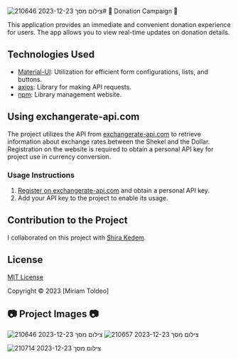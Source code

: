 ![צילום מסך 2023-12-23 210646](https://github.com/miritoledano/DonationCampaign/assets/150906463/9a918817-d791-4f59-b821-caa49f0a3165)# 🌟 Donation Campaign 🌟

This application provides an immediate and convenient donation experience for users. The app allows you to view real-time updates on donation details.

## Technologies Used

- [Material-UI](https://mui.com): Utilization for efficient form configurations, lists, and buttons.
- [axios](https://github.com/axios/axios): Library for making API requests.
- [npm](npm): Library management website.

## Using exchangerate-api.com

The project utilizes the API from [exchangerate-api.com](https://www.exchangerate-api.com) to retrieve information about exchange rates between the Shekel and the Dollar. Registration on the website is required to obtain a personal API key for project use in currency conversion.

### Usage Instructions

1. [Register on exchangerate-api.com](https://www.exchangerate-api.com) and obtain a personal API key.
2. Add your API key to the project to enable its usage.

## Contribution to the Project

I collaborated on this project with [Shira Kedem](https://github.com/ShiraKedem).

## License

[MIT License](https://choosealicense.com/licenses/mit/)

Copyright © 2023 [Miriam Toldeo]

## 📷 Project Images 📷
![צילום מסך 2023-12-23 210646](https://github.com/miritoledano/DonationCampaign/assets/150906463/53f538c0-86f3-41d6-b222-21f08be1638c)
![צילום מסך 2023-12-23 210657](https://github.com/miritoledano/DonationCampaign/assets/150906463/9e69671d-105b-4de2-a9f5-85a584ac4654)

![צילום מסך 2023-12-23 210714](https://github.com/miritoledano/DonationCampaign/assets/150906463/02da7f7f-98cf-4558-baf3-33c6b18d70fd)





